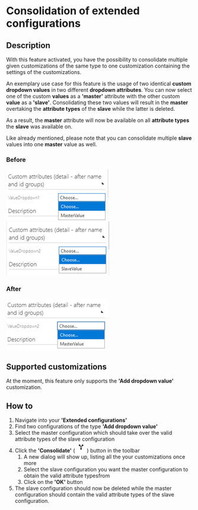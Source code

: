 # Consolidation of extended configurations

## Description
With this feature activated, you have the possibility to consolidate multiple given customizations of the same type to one customization containing the settings of the customizations.

An exemplary use case for this feature is the usage of two identical **custom dropdown values** in two different **dropdown attributes**. You can now select one of the custom **values** as a **'master'** attribute with the other custom **value** as a **'slave'**. Consolidating these two values will result in the **master** overtaking the **attribute types** of the **slave** while the latter is deleted.

As a result, the **master** attribute will now be available on all **attribute types** the **slave** was available on.

Like already mentioned, please note that you can consolidate multiple **slave** values into one **master** value as well.

### Before
![Dropdown1Master](../media/ValueDropdown1_Master.png)
![Dropdown1Master](../media/ValueDropdown2_Slave.png)

### After
![Dropdown1Master](../media/ValueDropdown2_Master.png)

## Supported customizations
At the moment, this feature only supports the **'Add dropdown value'** customization.

## How to
1. Navigate into your **'Extended configurations'**
2. Find two configurations of the type **'Add dropdown value'**
3. Select the master configuration which should take over the valid attribute types of the slave configuration
4. Click the **'Consolidate'** (![consolidation-symbol](../media/consolidate-button.png)) button in the toolbar
    1. A new dialog will show up, listing all the your customizations once more
    2. Select the slave configuration you want the master configuration to obtain the valid attribute typesfrom
    3. Click on the **'OK'** button
5. The slave configuration should now be deleted while the master configuration should contain the valid attribute types of the slave configuration.